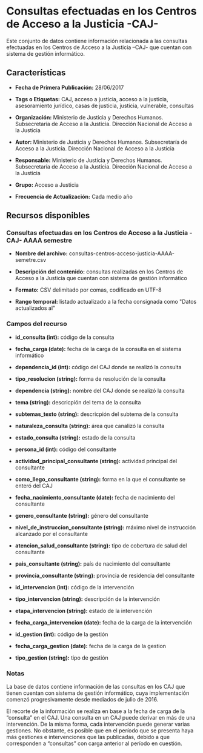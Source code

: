 Consultas efectuadas en los Centros de Acceso a la Justicia -CAJ-
=================================================================

Este conjunto de datos contiene información relacionada a las consultas efectuadas en los Centros de Acceso a la Justicia –CAJ- que cuentan con sistema de gestión informático.

Características
---------------

-   **Fecha de Primera Publicación:** 28/06/2017

-   **Tags o Etiquetas:** CAJ, acceso a justicia, acceso a la justicia, asesoramiento jurídico, casas de justicia, justicia, vulnerable, consultas

-   **Organización:** Ministerio de Justicia y Derechos Humanos. Subsecretaría de Acceso a la Justicia. Dirección Nacional de Acceso a la Justicia

-   **Autor:** Ministerio de Justicia y Derechos Humanos. Subsecretaría de Acceso a la Justicia. Dirección Nacional de Acceso a la Justicia

-   **Responsable:** Ministerio de Justicia y Derechos Humanos. Subsecretaría de Acceso a la Justicia. Dirección Nacional de Acceso a la Justicia

-   **Grupo:** Acceso a Justicia

-   **Frecuencia de Actualización:** Cada medio año

Recursos disponibles
--------------------

### Consultas efectuadas en los Centros de Acceso a la Justicia -CAJ- AAAA semestre

-   **Nombre del archivo:** consultas-centros-acceso-justicia-AAAA-semetre.csv

-   **Descripción del contenido:** consultas realizadas en los Centros de Acceso a la Justicia que cuentan con sistema de gestión informático

-   **Formato:** CSV delimitado por comas, codificado en UTF-8

-   **Rango temporal:** listado actualizado a la fecha consignada como "Datos actualizados al"

### Campos del recurso

-   **id_consulta (int):** código de la consulta

-   **fecha_carga (date):** fecha de la carga de la consulta en el sistema informático

-   **dependencia_id (int):** código del CAJ donde se realizó la consulta

-   **tipo_resolucion (string):** forma de resolución de la consulta

-   **dependencia (string):** nombre del CAJ donde se realizó la consulta

-   **tema (string):** descricpión del tema de la consulta

-   **subtemas_texto (string):** descricpión del subtema de la consulta

-   **naturaleza_consulta (string):** área que canalizó la consulta

-   **estado_consulta (string):** estado de la consulta

-   **persona_id (int):** código del consultante

-   **actividad_principal_consultante (string):** actividad principal del consultante

-   **como_llego_consultante (string):** forma en la que el consultante se enteró del CAJ

-   **fecha_nacimiento_consultante (date):** fecha de nacimiento del consultante

-   **genero_consultante (string):** género del consultante

-   **nivel_de_instruccion_consultante (string):** máximo nivel de instrucción alcanzado por el consultante

-   **atencion_salud_consultante (string):** tipo de cobertura de salud del consultante

-   **pais_consultante (string):** país de nacimiento del consultante

-   **provincia_consultante (string):** provincia de residencia del consultante

-   **id_intervencion (int):** código de la intervención

-   **tipo_intervencion (string):** descripción de la intervención

-   **etapa_intervencion (string):** estado de la intervención

-   **fecha_carga_intervencion (date):** fecha de la carga de la intervención

-   **id_gestion (int):** código de la gestión

-   **fecha_carga_gestion (date):** fecha de la carga de la gestion

-   **tipo_gestion (string):** tipo de gestión

### Notas

La base de datos contiene información de las consultas en los CAJ que tienen cuentan con sistema de gestión informático, cuya implementación comenzó progresivamente desde mediados de julio de 2016.

El recorte de la información se realiza en base a la fecha de carga de la “consulta” en el CAJ. Una consulta en un CAJ puede derivar en más de una intervención. De la misma forma, cada intervención puede generar varias gestiones. No obstante, es posible que en el período que se presenta haya más gestiones e intervenciones que las publicadas, debido a que corresponden a “consultas” con carga anterior al período en cuestión.
